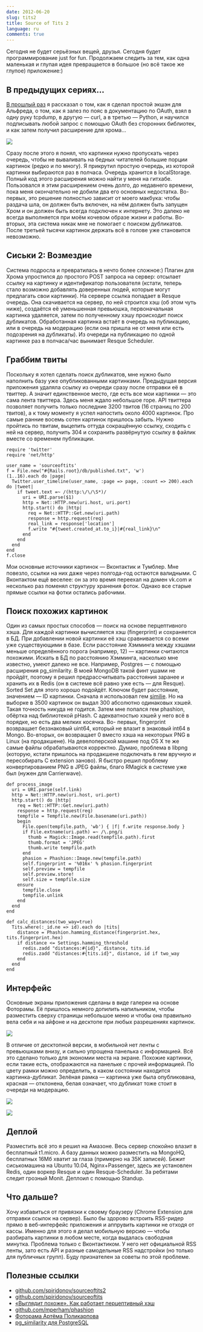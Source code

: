 ```yaml
---
date: 2012-06-20
slug: tits2
title: Source of Tits 2
language: ru
comments: true
---
```


Сегодня не будет серьёзных вещей, друзья. Сегодня будет программирование just
for fun. Продолжаем следить за тем, как одна маленькая и глупая идея
превращается в большое (но всё такое же глупое) приложение:)

## В предыдущих сериях...

[В прошлый раз](/2012/01/06/tits/) я рассказал о том, как
я сделал простой экшэн для Альфреда, о том, как я залез по пояс в документацию
по OAuth, взял в одну руку tcpdump, в другую — curl, а в третью — Python, и
научился подписывать любой запрос с помощью OAuth без сторонних библиотек, и
как затем получил расширение для хрома... 

<p><img src="/images/tits/popup.png"></p>

Сразу после этого я понял, что картинки нужно пропускать через очередь, чтобы
не вываливать на бедных читателей большие порции картинок (редко и по многу).
Я прикрутил простую очередь, из которой картинки выбираются раз в полчаса.
Очередь хранится в localStorage. Полный код этого расширения можно найти у
меня на гитхабе. Пользовался я этим расширением очень долго, до недавнего
времени, пока меня окончательно не добили два его основных недостатка. Во-
первых, это решение полностью зависит от моего макбука: чтобы раздача шла, он
должен быть включен, на нём должен быть запущен Хром и он должен быть всегда
подключен к интернету. Это далеко не всегда выполняется при моём кочевом
образе жизни и работы. Во-вторых, эта система никак мне не помогает с поиском
дубликатов. После третьей тысячи картинок держать всё в голове уже становится
невозможно.

## Сиськи 2: Возмездие

Система подросла и превратилась в нечто более сложное:) Плагин для Хрома
упростился до простого POST запроса на сервер: отсылает ссылку на картинку и
идентификатор пользователя (кстати, теперь стало возможно добавлять доверенных
людей, которые могут предлагать свои картинки). На сервере ссылка попадает в
Resque очередь. Она скачивается на сервер, по ней строится хэш (об этом чуть
ниже), создаётся её уменьшенная превьюшка, первоначальная картинка удаляется,
затем по полученному хэшу происходит поиск дубликатов. Обработанная картинка
встаёт в очередь на публикацию, или в очередь на модерацию (если она пришла не
от меня или есть подозрения на дубликаты). Из очереди на публикацию по одной
картинке раз в полчаса/час вынимает Resque Scheduler.

## Граббим твиты

Поскольку я хотел сделать поиск дубликатов, мне нужно было наполнить базу уже
опубликованными картинками. Предыдущая версия приложения удаляла ссылку из
очереди сразу после отправки её в твиттер. А значит единственное место, где
есть все мои картинки — это сама лента твиттера. Здесь меня ждало небольшое
горе. API твиттера позволяет получить только последние 3200 твитов (16 страниц
по 200 твитов), а к тому моменту я успел напостить около 4000 картинок. Про
самые ранние восемь сотен картинок пришлось забыть. Нужно пройтись по твитам,
выцепить оттуда сокращённую ссылку, сходить с ней на сервер, получить 304 и
сохранить развёрнутую ссылку в файлик вместе со временем публикации.
    
    require 'twitter'
    require 'net/http'  

    user_name = 'sourceoftits'  
    f = File.new("#{Rails.root}/db/published.txt", 'w')  
    (1..16).each do |page|
      Twitter.user_timeline(user_name, :page => page, :count => 200).each do |tweet|
        if tweet.text =~ /(http:\/\/\S*)/
          uri = URI.parse($1)
          http = Net::HTTP.new(uri.host, uri.port)
          http.start() do |http|
            req = Net::HTTP::Get.new(uri.path)
            response = http.request(req)
            real_link = response['location']
            f.write "#{tweet.created_at.to_i}|#{real_link}\n"
          end
        end
      end
    end  
    f.close

Мои основные источники картинок — Вконтактик и Тумблер. Мне повезло, ссылки на
них даже через полгода-год остаются валидными. С Вконтактом ещё веселее: он за
это время переехал на домен vk.com и несколько раз поменял структуру хранения
фоток. Однако все старые прямые ссылки на фотки остались рабочими.

## Поиск похожих картинок

Один из самых простых способов — поиск на основе перцептивного хэша. Для
каждой картинки вычисляется хэш (fingerprint) и сохраняется в БД. При
добавлении новой картинки её хэш сравнивается со всеми уже существующими в
базе. Если расстояние Хэмминга между хэшами меньше определённого порога
(например, 12) — картинки считаются похожими. Искать в БД по расстоянию
Хэмминга, насколько мне известно, умеют далеко не все. Например, Postgres — с
помощью расширения pg_similarity. В моей MongoDB такой финт ушами не пройдёт,
поэтому я решил предрассчитывать расстояния заранее и хранить их в Redis (он в
системе всё равно уже есть — для Resque). Sorted Set для этого хорошо
подойдёт. Ключом будет расстояние, значением — ID картинки. Сначала я
использовал гем [similie](https://github.com/deepfryed/similie). Но на выборке
в 3500 картинок он выдал 300 абсолютно одинаковых хэшей. Такая точность никуда
не годится. Затем мне попался гем phashion, обёртка над библиотекой pHash. С
адекватностью хэшей у него всё в порядке, но есть два мелких косячка. Во-
первых, fingerprint возвращает беззнаковый uint64, который не влазит в
знаковый int64 в Mongo. Во-вторых, он возвращает 0 вместо хэша на некоторых
PNG в Linux (на продакшене). На девелоперской машине под OS X те же самые
файлы обрабатываются корректно. Думаю, проблема в libpng (которую, кстати
пришлось на продакшене подключать в гем вручную и пересобирать C extension
заново). Я быстро решил проблему конвертированием PNG в JPEG файлы, благо
RMagick в системе уже был (нужен для Carrierwave).
 
    def process_image
      uri = URI.parse(self.link)
      http = Net::HTTP.new(uri.host, uri.port)
      http.start() do |http|
        req = Net::HTTP::Get.new(uri.path)
        response = http.request(req)
        tempfile = Tempfile.new(File.basename(uri.path))
        begin
          File.open(tempfile.path, 'wb') { |f| f.write response.body }  
          if File.extname(uri.path) =~ /\.png/i
            thumb = Magick::Image.read(tempfile.path).first
            thumb.format = 'JPEG'
            thumb.write tempfile.path
          end  
          phasion = Phashion::Image.new(tempfile.path)
          self.fingerprint = '%016x' % phasion.fingerprint
          self.preview = tempfile
          self.preview.store!
          self.size = tempfile.size
        ensure
          tempfile.close
          tempfile.unlink
        end
      end
    end  

    def calc_distances(two_way=true)
      Tits.where(:_id.ne => id).each do |tits|
        distance = Phashion.hamming_distance(fingerprint.hex, tits.fingerprint.hex)
        if distance <= Settings.hamming_threshold
          redis.zadd "distances:#{id}", distance, tits.id
          redis.zadd "distances:#{tits.id}", distance, id if two_way
        end
      end
    end

## Интерфейс

Основные экраны приложения сделаны в виде галереи на основе Фоторамы. Её
пришлось немного допилить напильником, чтобы разместить сверху страницы
небольшое меню и чтобы она правильно вела себя и на айфоне и на десктопе при
любых разрешениях картинок.

<p><img src="/images/tits2/desktop.png"></p>

В отличие от
десктопной версии, в мобильной нет ленты с превьюшками внизу, и сильно
упрощена панелька с информацией. Всё это сделано только для экономии места на
экране. Похожие картинки, если такие есть, отображаются на панельке с прочей
информацией. По цвету рамки можно определить, в каком состоянии находится
картинка-дубликат. Зелёная рамка — картинка уже была опубликована, красная —
отклонена, белая означает, что дубликат тоже стоит в очереди на модерацию.

<p><img src="/images/tits2/mobile1.png"></p>
<p><img src="/images/tits2/mobile2.png"></p>

## Деплой

Разместить всё это я решил на Амазоне. Весь сервер спокойно влазит в
бесплатный t1.micro. А базу данных можно разместить на MongoHQ, бесплатных
16Мб хватит за глаза (примерно на 35К записей). Бежит сиськомашина на Ubuntu
10.04, Nginx+Passenger, здесь же установлен Redis, один воркер Resque и один
Resque-Scheduler. За ребятами следит грозный Monit. Деплоил с помощью Standup.

## Что дальше?

Хочу избавиться от привязки к своему браузеру (Chrome Extension для отправки
ссылок на сервер). Было бы здорово встроить RSS-ридер прямо в веб-интерфейс
приложения и аппрувить картинки не отходя от кассы. Именно для этого я делал
мобильную версию — чтобы разбирать картинки в любом месте, когда выдалась
свободная минутка. Проблема только с Вконтактиком. У него нет официальной RSS
ленты, зато есть API и разные самодельные RSS надстройки (но только для
публичных групп). Буду признателен за советы по этой проблеме.

## Полезные ссылки

* [github.com/spiridonov/sourceoftits2](https://github.com/spiridonov/sourceoftits2)
* [github.com/spiridonov/sourceoftits](https://github.com/spiridonov/sourceoftits)
* [«Выглядит похоже». Как работает перцептивный хэш](http://habrahabr.ru/post/120562/)
* [github.com/mperham/phashion](https://github.com/mperham/phashion)
* [Фоторама Артёма Поликарпова](http://fotoramajs.com/)
* [pg_similarity для PostgreSQL](http://pgsimilarity.projects.postgresql.org/)
